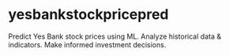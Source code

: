 # yesbankstockpricepred
 Predict Yes Bank stock prices using ML. Analyze historical data &amp; indicators. Make informed investment decisions.
